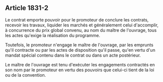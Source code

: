 Article 1831-2
----
Le contrat emporte pouvoir pour le promoteur de conclure les contrats, recevoir
les travaux, liquider les marchés et généralement celui d'accomplir, à
concurrence du prix global convenu, au nom du maître de l'ouvrage, tous les
actes qu'exige la réalisation du programme.

Toutefois, le promoteur n'engage le maître de l'ouvrage, par les emprunts qu'il
contracte ou par les actes de disposition qu'il passe, qu'en vertu d'un mandat
spécial contenu dans le contrat ou dans un acte postérieur.

Le maître de l'ouvrage est tenu d'exécuter les engagements contractés en son nom
par le promoteur en vertu des pouvoirs que celui-ci tient de la loi ou de la
convention.
